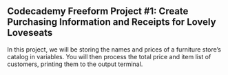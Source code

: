 ## Codecademy Freeform Project #1: Create Purchasing Information and Receipts for Lovely Loveseats

In this project, we will be storing the names and prices of a furniture store’s catalog in variables. 
You will then process the total price and item list of customers, printing them to the output terminal.
